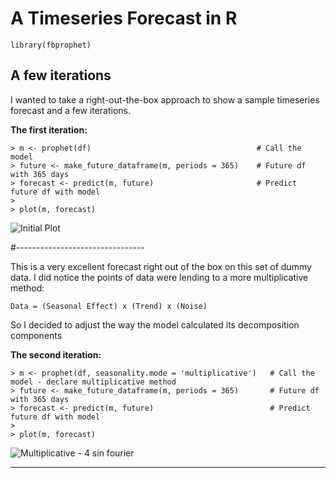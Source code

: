 # A Timeseries Forecast in R


`library(fbprophet)`
## A few iterations

I wanted to take a right-out-the-box approach to show a sample timeseries forecast and a few iterations.

**The first iteration:**

    
    > m <- prophet(df)                                     # Call the model
    > future <- make_future_dataframe(m, periods = 365)    # Future df with 365 days
    > forecast <- predict(m, future)                       # Predict future df with model
    >
    > plot(m, forecast)
    
![Initial Plot](https://github.com/reidwil/programming_for_analysts/blob/master/prophet/plot.png)


#--------------------------------

This is a very excellent forecast right out of the box on this set of dummy data.
I did notice the points of data were lending to a more multiplicative method: 

`Data = (Seasonal Effect) x (Trend) x (Noise)`

So I decided to adjust the way the model calculated its decomposition components 

**The second iteration:**


    > m <- prophet(df, seasonality.mode = 'multiplicative')   # Call the model - declare multiplicative method
    > future <- make_future_dataframe(m, periods = 365)       # Future df with 365 days
    > forecast <- predict(m, future)                          # Predict future df with model
    >
    > plot(m, forecast)
    
![Multiplicative - 4 sin fourier](https://github.com/reidwil/programming_for_analysts/blob/master/prophet/multiplicative_fourier_4.png)

--------------------------------
